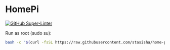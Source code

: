 # HomePi

[![GitHub Super-Linter](https://github.com/stasisha/home-pi/workflows/Lint%20Code%20Base/badge.svg)](https://github.com/marketplace/actions/super-linter)

Run as root (sudo su):
```bash
bash -c "$(curl -fsSL https://raw.githubusercontent.com/stasisha/home-pi/master/install.sh)"

```
